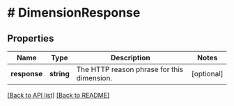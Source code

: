 # # DimensionResponse

## Properties

Name | Type | Description | Notes
------------ | ------------- | ------------- | -------------
**response** | **string** | The HTTP reason phrase for this dimension. | [optional] 


[[Back to API list]](../../README.md#endpoints) [[Back to README]](../../README.md)

